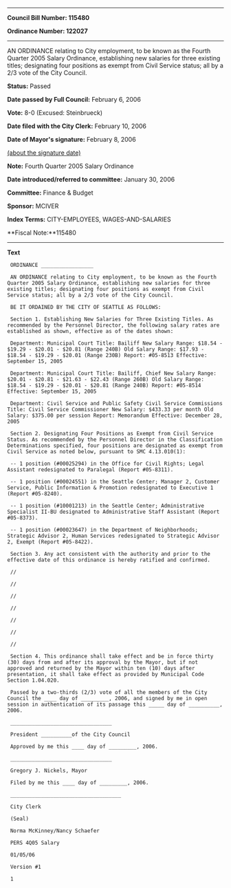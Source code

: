 

********

**Council Bill Number: 115480**
   
**Ordinance Number: 122027**
********

 AN ORDINANCE relating to City employment, to be known as the Fourth Quarter 2005 Salary Ordinance, establishing new salaries for three existing titles; designating four positions as exempt from Civil Service status; all by a 2/3 vote of the City Council.

**Status:** Passed
   
**Date passed by Full Council:** February 6, 2006
   
**Vote:** 8-0 (Excused: Steinbrueck)
   
**Date filed with the City Clerk:** February 10, 2006
   
**Date of Mayor's signature:** February 8, 2006
   
[(about the signature date)](/~public/approvaldate.htm)
   
   
**Note:** Fourth Quarter 2005 Salary Ordinance

   
**Date introduced/referred to committee:** January 30, 2006
   
**Committee:** Finance & Budget
   
**Sponsor:** MCIVER
   
   
**Index Terms:** CITY-EMPLOYEES, WAGES-AND-SALARIES

**Fiscal Note:**115480

********

**Text**
   
```
 ORDINANCE _________________

 AN ORDINANCE relating to City employment, to be known as the Fourth Quarter 2005 Salary Ordinance, establishing new salaries for three existing titles; designating four positions as exempt from Civil Service status; all by a 2/3 vote of the City Council.

 BE IT ORDAINED BY THE CITY OF SEATTLE AS FOLLOWS:

 Section 1. Establishing New Salaries for Three Existing Titles. As recommended by the Personnel Director, the following salary rates are established as shown, effective as of the dates shown:

 Department: Municipal Court Title: Bailiff New Salary Range: $18.54 - $19.29 - $20.01 - $20.81 (Range 240B) Old Salary Range: $17.93 - $18.54 - $19.29 - $20.01 (Range 230B) Report: #05-8513 Effective: September 15, 2005

 Department: Municipal Court Title: Bailiff, Chief New Salary Range: $20.01 - $20.81 - $21.63 - $22.43 (Range 260B) Old Salary Range: $18.54 - $19.29 - $20.01 - $20.81 (Range 240B) Report: #05-8514 Effective: September 15, 2005

 Department: Civil Service and Public Safety Civil Service Commissions Title: Civil Service Commissioner New Salary: $433.33 per month Old Salary: $375.00 per session Report: Memorandum Effective: December 28, 2005

 Section 2. Designating Four Positions as Exempt from Civil Service Status. As recommended by the Personnel Director in the Classification Determinations specified, four positions are designated as exempt from Civil Service as noted below, pursuant to SMC 4.13.010(1):

 -- 1 position (#00025294) in the Office for Civil Rights; Legal Assistant redesignated to Paralegal (Report #05-8311).

 -- 1 position (#00024551) in the Seattle Center; Manager 2, Customer Service, Public Information & Promotion redesignated to Executive 1 (Report #05-8240).

 -- 1 position (#10001213) in the Seattle Center; Administrative Specialist II-BU designated to Administrative Staff Assistant (Report #05-8373).

 -- 1 position (#00023647) in the Department of Neighborhoods; Strategic Advisor 2, Human Services redesignated to Strategic Advisor 2, Exempt (Report #05-8422).

 Section 3. Any act consistent with the authority and prior to the effective date of this ordinance is hereby ratified and confirmed.

 //

 //

 //

 //

 //

 //

 //

 Section 4. This ordinance shall take effect and be in force thirty (30) days from and after its approval by the Mayor, but if not approved and returned by the Mayor within ten (10) days after presentation, it shall take effect as provided by Municipal Code Section 1.04.020.

 Passed by a two-thirds (2/3) vote of all the members of the City Council the ____ day of _________, 2006, and signed by me in open session in authentication of its passage this _____ day of __________, 2006.

 _________________________________

 President __________of the City Council

 Approved by me this ____ day of _________, 2006.

 _________________________________

 Gregory J. Nickels, Mayor

 Filed by me this ____ day of _________, 2006.

 ____________________________________

 City Clerk

 (Seal)

 Norma McKinney/Nancy Schaefer

 PERS 4Q05 Salary

 01/05/06

 Version #1

 1

```
